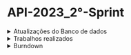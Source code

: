 # API-2023_2°-Sprint

<details>
 <summary>Atualizações do Banco de dados</summary>
 <summary>Modelo conceitual</summary>
 
 ![Modelo_Conceitual_bicicleta](https://github.com/Our-time-Fatec/API-2023_2-Documentacao/assets/93159431/f0a74bc0-0b20-44e4-9608-5cd9a3af03d9)


 <summary>Modelo lógico</summary>
 
 ![Bicicreta-2023-10-25_21-52 (1)](https://github.com/Our-time-Fatec/API-2023_2-Documentacao/assets/93159431/502c48cb-2029-41af-bd9a-cc474ecbfdd3)


</details>

<details>
 <summary>Trabalhos realizados</summary>
 <ul>
  <li>Estilização das telas</li>
  <li>Funcionalidade alteração de cadastro de usuário</li>
  <li>Criação de solicitações de locação</li>
 </ul>


 
</details>
<details>
 <summary>Burndown</summary>

![2 sprint](https://github.com/Our-time-Fatec/API-2023_2-Documentacao/assets/93159431/8b2e83f0-7c73-44b5-9203-f6c7770c4789)

</details>




